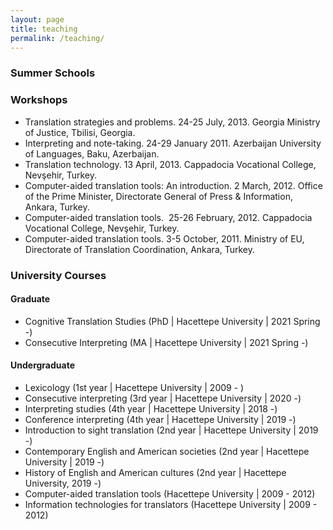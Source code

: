 ```yaml
---
layout: page
title: teaching
permalink: /teaching/
---
```


### Summer Schools

### Workshops

- Translation strategies and problems. 24-25 July, 2013. Georgia Ministry of Justice, Tbilisi, Georgia.
- Interpreting and note-taking. 24-29 January 2011. Azerbaijan University of Languages, Baku, Azerbaijan.
- Translation technology. 13 April, 2013. Cappadocia Vocational College, Nevşehir, Turkey.
- Computer-aided translation tools: An introduction. 2 March, 2012. Office of the Prime Minister, Directorate General of Press & Information, Ankara, Turkey.
- Computer-aided translation tools.  25-26 February, 2012. Cappadocia Vocational College, Nevşehir, Turkey.
- Computer-aided translation tools. 3-5 October, 2011. Ministry of EU, Directorate of Translation Coordination, Ankara, Turkey.

### University Courses

#### Graduate

- Cognitive Translation Studies (PhD | Hacettepe University | 2021 Spring -)
- Consecutive Interpreting (MA | Hacettepe University | 2021 Spring -)

#### Undergraduate
- Lexicology (1st year | Hacettepe University | 2009 - )</li>
- Consecutive interpreting (3rd year | Hacettepe University | 2020 -)
- Interpreting studies (4th year | Hacettepe University | 2018 -)
- Conference interpreting (4th year | Hacettepe University | 2019 -)
- Introduction to sight translation (2nd year | Hacettepe University | 2019 -)
- Contemporary English and American societies (2nd year | Hacettepe University | 2019 -)
- History of English and American cultures (2nd year | Hacettepe University, 2019 -)
- Computer-aided translation tools (Hacettepe University | 2009 - 2012)
- Information technologies for translators (Hacettepe University | 2009 - 2012)
